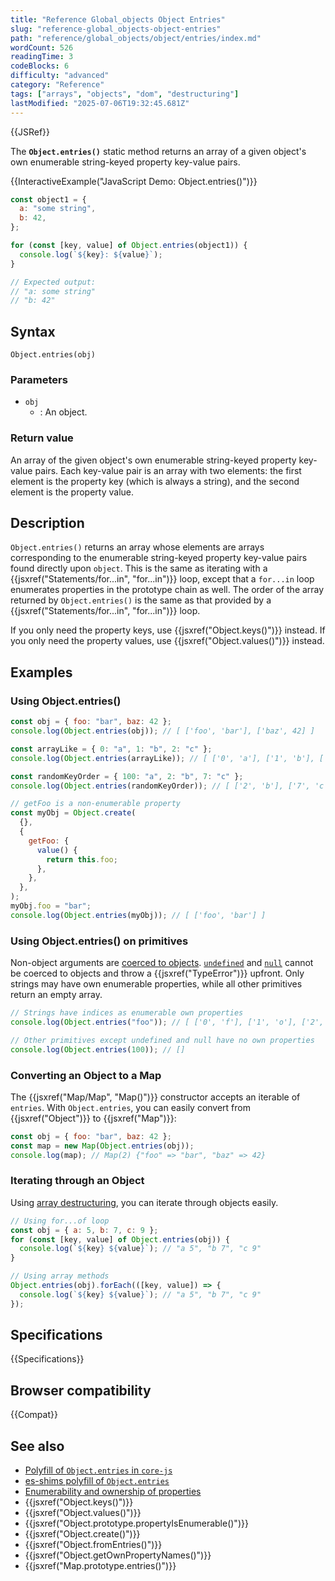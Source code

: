 ```yaml
---
title: "Reference Global_objects Object Entries"
slug: "reference-global_objects-object-entries"
path: "reference/global_objects/object/entries/index.md"
wordCount: 526
readingTime: 3
codeBlocks: 6
difficulty: "advanced"
category: "Reference"
tags: ["arrays", "objects", "dom", "destructuring"]
lastModified: "2025-07-06T19:32:45.681Z"
---
```



{{JSRef}}

The **`Object.entries()`** static method returns an array of a given object's own enumerable string-keyed property key-value pairs.

{{InteractiveExample("JavaScript Demo: Object.entries()")}}

```js interactive-example
const object1 = {
  a: "some string",
  b: 42,
};

for (const [key, value] of Object.entries(object1)) {
  console.log(`${key}: ${value}`);
}

// Expected output:
// "a: some string"
// "b: 42"
```

## Syntax

```js-nolint
Object.entries(obj)
```

### Parameters

- `obj`
  - : An object.

### Return value

An array of the given object's own enumerable string-keyed property key-value pairs. Each key-value pair is an array with two elements: the first element is the property key (which is always a string), and the second element is the property value.

## Description

`Object.entries()` returns an array whose elements are arrays corresponding to the enumerable string-keyed property key-value pairs found directly upon `object`. This is the same as iterating with a {{jsxref("Statements/for...in", "for...in")}} loop, except that a `for...in` loop enumerates properties in the prototype chain as well. The order of the array returned by `Object.entries()` is the same as that provided by a {{jsxref("Statements/for...in", "for...in")}} loop.

If you only need the property keys, use {{jsxref("Object.keys()")}} instead. If you only need the property values, use {{jsxref("Object.values()")}} instead.

## Examples

### Using Object.entries()

```js
const obj = { foo: "bar", baz: 42 };
console.log(Object.entries(obj)); // [ ['foo', 'bar'], ['baz', 42] ]

const arrayLike = { 0: "a", 1: "b", 2: "c" };
console.log(Object.entries(arrayLike)); // [ ['0', 'a'], ['1', 'b'], ['2', 'c'] ]

const randomKeyOrder = { 100: "a", 2: "b", 7: "c" };
console.log(Object.entries(randomKeyOrder)); // [ ['2', 'b'], ['7', 'c'], ['100', 'a'] ]

// getFoo is a non-enumerable property
const myObj = Object.create(
  {},
  {
    getFoo: {
      value() {
        return this.foo;
      },
    },
  },
);
myObj.foo = "bar";
console.log(Object.entries(myObj)); // [ ['foo', 'bar'] ]
```

### Using Object.entries() on primitives

Non-object arguments are [coerced to objects](/en-US/docs/Web/JavaScript/Reference/Global_Objects/Object#object_coercion). [`undefined`](/en-US/docs/Web/JavaScript/Reference/Global_Objects/undefined) and [`null`](/en-US/docs/Web/JavaScript/Reference/Operators/null) cannot be coerced to objects and throw a {{jsxref("TypeError")}} upfront. Only strings may have own enumerable properties, while all other primitives return an empty array.

```js
// Strings have indices as enumerable own properties
console.log(Object.entries("foo")); // [ ['0', 'f'], ['1', 'o'], ['2', 'o'] ]

// Other primitives except undefined and null have no own properties
console.log(Object.entries(100)); // []
```

### Converting an Object to a Map

The {{jsxref("Map/Map", "Map()")}} constructor accepts an iterable of `entries`. With `Object.entries`, you can easily convert from {{jsxref("Object")}} to {{jsxref("Map")}}:

```js
const obj = { foo: "bar", baz: 42 };
const map = new Map(Object.entries(obj));
console.log(map); // Map(2) {"foo" => "bar", "baz" => 42}
```

### Iterating through an Object

Using [array destructuring](/en-US/docs/Web/JavaScript/Reference/Operators/Destructuring#array_destructuring), you can iterate through objects easily.

```js
// Using for...of loop
const obj = { a: 5, b: 7, c: 9 };
for (const [key, value] of Object.entries(obj)) {
  console.log(`${key} ${value}`); // "a 5", "b 7", "c 9"
}

// Using array methods
Object.entries(obj).forEach(([key, value]) => {
  console.log(`${key} ${value}`); // "a 5", "b 7", "c 9"
});
```

## Specifications

{{Specifications}}

## Browser compatibility

{{Compat}}

## See also

- [Polyfill of `Object.entries` in `core-js`](https://github.com/zloirock/core-js#ecmascript-object)
- [es-shims polyfill of `Object.entries`](https://www.npmjs.com/package/object.entries)
- [Enumerability and ownership of properties](/en-US/docs/Web/JavaScript/Guide/Enumerability_and_ownership_of_properties)
- {{jsxref("Object.keys()")}}
- {{jsxref("Object.values()")}}
- {{jsxref("Object.prototype.propertyIsEnumerable()")}}
- {{jsxref("Object.create()")}}
- {{jsxref("Object.fromEntries()")}}
- {{jsxref("Object.getOwnPropertyNames()")}}
- {{jsxref("Map.prototype.entries()")}}
